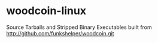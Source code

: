 # woodcoin-linux

Source Tarballs and Stripped Binary Executables built from http://github.com/funkshelper/woodcoin.git
